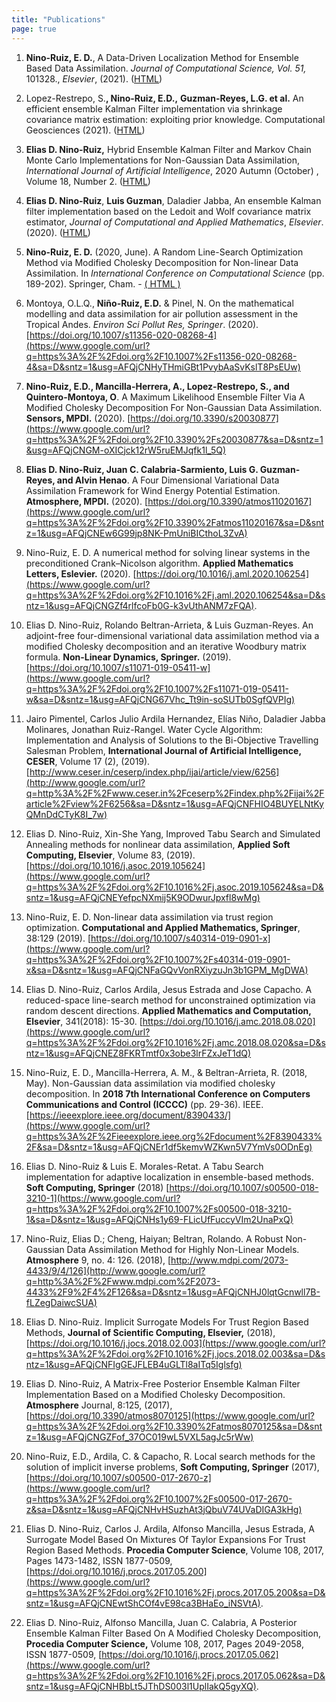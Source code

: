 ```yaml
---
title: "Publications"
page: true
---
```


1.  **Nino-Ruiz, E. D.**, A Data-Driven Localization Method for Ensemble Based Data Assimilation. _Journal of Computational Science, Vol. 51,_ 101328., _Elsevier_, (2021). ([HTML](http://www.google.com/url?q=http%3A%2F%2Fsciencedirect.com%2Fscience%2Farticle%2Fabs%2Fpii%2FS1877750321000260&sa=D&sntz=1&usg=AFQjCNE-xJqGNoC29nzuq8_yMHex89EZFQ))
    
2.  Lopez-Restrepo, S.**, Nino-Ruiz, E.D.,** **Guzman-Reyes, L.G. et al.** An efficient ensemble Kalman Filter implementation via shrinkage covariance matrix estimation: exploiting prior knowledge. Computational Geosciences (2021). ([HTML](https://www.google.com/url?q=https%3A%2F%2Fdoi.org%2F10.1007%2Fs10596-021-10035-4&sa=D&sntz=1&usg=AFQjCNHLMtM32P6xiEb2mH0OjqZt__TG9w))
    
3.  **Elias D. Nino-Ruiz,** Hybrid Ensemble Kalman Filter and Markov Chain Monte Carlo Implementations for Non-Gaussian Data Assimilation, _International Journal of Artificial Intelligence_, 2020 Autumn (October) , Volume 18, Number 2. ([HTML](http://www.google.com/url?q=http%3A%2F%2Fwww.ceser.in%2Fceserp%2Findex.php%2Fijai%2Fissue%2Fview%2F680&sa=D&sntz=1&usg=AFQjCNEFCGbM9si-SY_iaPvzx2TXcvBZww))
    
4.  **Elias D. Nino-Ruiz**, **Luis Guzman**, Daladier Jabba, An ensemble Kalman filter implementation based on the Ledoit and Wolf covariance matrix estimator, _Journal of Computational and Applied Mathematics_, _Elsevier_. (2020). ([HTML](https://www.google.com/url?q=https%3A%2F%2Fdoi.org%2F10.1016%2Fj.cam.2020.113163&sa=D&sntz=1&usg=AFQjCNHl_qkaZ8Br4ytkoTI2cAXu5rq2lA))
    
5.  **Nino-Ruiz, E. D.** (2020, June). A Random Line-Search Optimization Method via Modified Cholesky Decomposition for Non-linear Data Assimilation. In _International Conference on Computational Science_ (pp. 189-202). Springer, Cham. - [( HTML )](https://www.google.com/url?q=https%3A%2F%2Flink.springer.com%2Fchapter%2F10.1007%2F978-3-030-50426-7_15&sa=D&sntz=1&usg=AFQjCNGEkVyCb_jE6fbDzVeX_3lJ-FS1dQ)
    
6.  Montoya, O.L.Q., **Niño-Ruiz, E.D.** & Pinel, N. On the mathematical modelling and data assimilation for air pollution assessment in the Tropical Andes. _Environ Sci Pollut Res, Springer_. (2020). [https://doi.org/10.1007/s11356-020-08268-4](https://www.google.com/url?q=https%3A%2F%2Fdoi.org%2F10.1007%2Fs11356-020-08268-4&sa=D&sntz=1&usg=AFQjCNHyTHmiGBt1PvybAaSvKslT8PsEUw)
    
7.  **Nino-Ruiz, E.D., Mancilla-Herrera, A., Lopez-Restrepo, S., and Quintero-Montoya, O**. A Maximum Likelihood Ensemble Filter Via A Modified Cholesky Decomposition For Non-Gaussian Data Assimilation. **Sensors, MPDI.** (2020). [https://doi.org/10.3390/s20030877](https://www.google.com/url?q=https%3A%2F%2Fdoi.org%2F10.3390%2Fs20030877&sa=D&sntz=1&usg=AFQjCNGM-oXICjck12rW5ruEMJqfk1l_5Q)
    
8.  **Elias D. Nino-Ruiz, Juan C. Calabria-Sarmiento, Luis G. Guzman-Reyes, and Alvin Henao**. A Four Dimensional Variational Data Assimilation Framework for Wind Energy Potential Estimation. **Atmosphere, MPDI.** (2020). [https://doi.org/10.3390/atmos11020167](https://www.google.com/url?q=https%3A%2F%2Fdoi.org%2F10.3390%2Fatmos11020167&sa=D&sntz=1&usg=AFQjCNEw6G99jp8NK-PmUniBICthoL3ZvA)
    
9.  Nino-Ruiz, E. D. A numerical method for solving linear systems in the preconditioned Crank–Nicolson algorithm. **Applied Mathematics Letters, Eslevier.** (2020). [https://doi.org/10.1016/j.aml.2020.106254](https://www.google.com/url?q=https%3A%2F%2Fdoi.org%2F10.1016%2Fj.aml.2020.106254&sa=D&sntz=1&usg=AFQjCNGZf4rlfcoFb0G-k3vUthANM7zFQA).
    
10.  Elias D. Nino-Ruiz, Rolando Beltran-Arrieta, & Luis Guzman-Reyes. An adjoint-free four-dimensional variational data assimilation method via a modified Cholesky decomposition and an iterative Woodbury matrix formula. **Non-Linear Dynamics, Springer.** (2019). [https://doi.org/10.1007/s11071-019-05411-w](https://www.google.com/url?q=https%3A%2F%2Fdoi.org%2F10.1007%2Fs11071-019-05411-w&sa=D&sntz=1&usg=AFQjCNG67Vhc_Tt9in-soSUTb0SgfQVPIg)
    
11.  Jairo Pimentel, Carlos Julio Ardila Hernandez, Elías Niño, Daladier Jabba Molinares, Jonathan Ruiz-Rangel. Water Cycle Algorithm: Implementation and Analysis of Solutions to the Bi-Objective Travelling Salesman Problem, **International Journal of Artificial Intelligence, CESER**, Volume 17 (2), (2019). [http://www.ceser.in/ceserp/index.php/ijai/article/view/6256](http://www.google.com/url?q=http%3A%2F%2Fwww.ceser.in%2Fceserp%2Findex.php%2Fijai%2Farticle%2Fview%2F6256&sa=D&sntz=1&usg=AFQjCNFHIO4BUYELNtKyQMnDdCTyK8I_7w)
    
12.  Elias D. Nino-Ruiz, Xin-She Yang, Improved Tabu Search and Simulated Annealing methods for nonlinear data assimilation, **Applied Soft Computing, Elsevier**, Volume 83, (2019). [https://doi.org/10.1016/j.asoc.2019.105624](https://www.google.com/url?q=https%3A%2F%2Fdoi.org%2F10.1016%2Fj.asoc.2019.105624&sa=D&sntz=1&usg=AFQjCNEYefpcNXmij5K9ODwurJpxfl8wMg)
    
13.  Nino-Ruiz, E. D. Non-linear data assimilation via trust region optimization. **Computational and Applied Mathematics, Springer**, 38:129 (2019). [https://doi.org/10.1007/s40314-019-0901-x](https://www.google.com/url?q=https%3A%2F%2Fdoi.org%2F10.1007%2Fs40314-019-0901-x&sa=D&sntz=1&usg=AFQjCNFaGQvVonRXiyzuJn3b1GPM_MgDWA)
    
14.  Elias D. Nino-Ruiz, Carlos Ardila, Jesus Estrada and Jose Capacho. A reduced-space line-search method for unconstrained optimization via random descent directions. **Applied Mathematics and Computation, Elsevier**, 341(2018): 15-30. [https://doi.org/10.1016/j.amc.2018.08.020](https://www.google.com/url?q=https%3A%2F%2Fdoi.org%2F10.1016%2Fj.amc.2018.08.020&sa=D&sntz=1&usg=AFQjCNEZ8FKRTmtf0x3obe3lrFZxJeT1dQ)
    
15.  Nino-Ruiz, E. D., Mancilla-Herrera, A. M., & Beltran-Arrieta, R. (2018, May). Non-Gaussian data assimilation via modified cholesky decomposition. In **2018 7th International Conference on Computers Communications and Control (ICCCC)** (pp. 29-36). IEEE. [https://ieeexplore.ieee.org/document/8390433/](https://www.google.com/url?q=https%3A%2F%2Fieeexplore.ieee.org%2Fdocument%2F8390433%2F&sa=D&sntz=1&usg=AFQjCNEr1df5kemvWZKwn5V7YmVs0ODnEg)
    
16.  Elias D. Nino-Ruiz & Luis E. Morales-Retat. A Tabu Search implementation for adaptive localization in ensemble-based methods. **Soft Computing, Springer** (2018) [https://doi.org/10.1007/s00500-018-3210-1](https://www.google.com/url?q=https%3A%2F%2Fdoi.org%2F10.1007%2Fs00500-018-3210-1&sa=D&sntz=1&usg=AFQjCNHs1y69-FLicUfFuccyVIm2UnaPxQ)
    
17.  Nino-Ruiz, Elias D.; Cheng, Haiyan; Beltran, Rolando. A Robust Non-Gaussian Data Assimilation Method for Highly Non-Linear Models. **Atmosphere** 9, no. 4: 126. (2018), [http://www.mdpi.com/2073-4433/9/4/126](http://www.google.com/url?q=http%3A%2F%2Fwww.mdpi.com%2F2073-4433%2F9%2F4%2F126&sa=D&sntz=1&usg=AFQjCNHJ0lqtGcnwll7B-fLZegDaiwcSUA)
    
18.  Elias D. Nino-Ruiz. Implicit Surrogate Models For Trust Region Based Methods, **Journal of Scientific Computing, Elsevier,** (2018), [https://doi.org/10.1016/j.jocs.2018.02.003](https://www.google.com/url?q=https%3A%2F%2Fdoi.org%2F10.1016%2Fj.jocs.2018.02.003&sa=D&sntz=1&usg=AFQjCNFIgGEJFLEB4uGLTl8aITq5Iglsfg)
    
19.  Elias D. Nino-Ruiz, A Matrix-Free Posterior Ensemble Kalman Filter Implementation Based on a Modified Cholesky Decomposition. **Atmosphere** Journal, 8:125, (2017), [https://doi.org/10.3390/atmos8070125](https://www.google.com/url?q=https%3A%2F%2Fdoi.org%2F10.3390%2Fatmos8070125&sa=D&sntz=1&usg=AFQjCNGZFof_37OC019wL5VXL5agJc5rWw)
    
20.  Nino-Ruiz, E.D., Ardila, C. & Capacho, R. Local search methods for the solution of implicit inverse problems, **Soft Computing, Springer** (2017), [https://doi.org/10.1007/s00500-017-2670-z](https://www.google.com/url?q=https%3A%2F%2Fdoi.org%2F10.1007%2Fs00500-017-2670-z&sa=D&sntz=1&usg=AFQjCNHvHSuzhAt3jQbuV74UVaDIGA3kHg)
    
21.  Elias D. Nino-Ruiz, Carlos J. Ardila, Alfonso Mancilla, Jesus Estrada, A Surrogate Model Based On Mixtures Of Taylor Expansions For Trust Region Based Methods. **Procedia Computer Science**, Volume 108, 2017, Pages 1473-1482, ISSN 1877-0509, [https://doi.org/10.1016/j.procs.2017.05.200](https://www.google.com/url?q=https%3A%2F%2Fdoi.org%2F10.1016%2Fj.procs.2017.05.200&sa=D&sntz=1&usg=AFQjCNEwtShCOf4vE98ca3BHaEo_iNSVtA).
    
22.  Elias D. Nino-Ruiz, Alfonso Mancilla, Juan C. Calabria, A Posterior Ensemble Kalman Filter Based On A Modified Cholesky Decomposition, **Procedia Computer Science,** Volume 108, 2017, Pages 2049-2058, ISSN 1877-0509, [https://doi.org/10.1016/j.procs.2017.05.062](https://www.google.com/url?q=https%3A%2F%2Fdoi.org%2F10.1016%2Fj.procs.2017.05.062&sa=D&sntz=1&usg=AFQjCNHBbLt5JThDS003l1UplIakQ5gyXQ).